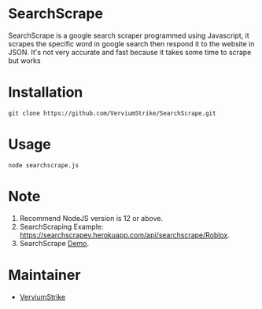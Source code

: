 # SearchScrape
SearchScrape is a google search scraper programmed using Javascript, it scrapes the specific word in google search then respond it to the website in JSON. It's not very accurate and fast because it takes some time to scrape  but works

# Installation

    git clone https://github.com/VerviumStrike/SearchScrape.git

# Usage

    node searchscrape.js

# Note

 1. Recommend NodeJS version is 12 or above.
 2. SearchScraping Example: https://searchscrapev.herokuapp.com/api/searchscrape/Roblox.
 3. SearchScrape [Demo](https://searchscrapev.herokuapp.com/).

# Maintainer

 - [VerviumStrike](https://github.com/VerviumStrike)
